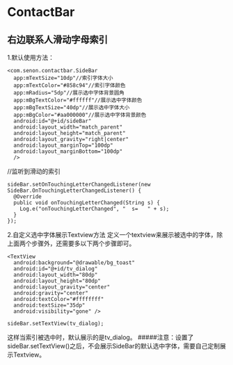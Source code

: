# ContactBar
右边联系人滑动字母索引
-------

1.默认使用方法：   
```
<com.senon.contactbar.SideBar  
  app:mTextSize="10dp"//索引字体大小 
  app:mTextColor="#858c94"//索引字体颜色 
  app:mRadius="5dp"//展示选中字体背景圆角 
  app:mBgTextColor="#ffffff"//展示选中字体颜色  
  app:mBgTextSize="40dp"//展示选中字体大小 
  app:mBgColor="#aa000000"//展示选中字体背景颜色  
  android:id="@+id/sideBar" 
  android:layout_width="match_parent"  
  android:layout_height="match_parent"  
  android:layout_gravity="right|center" 
  android:layout_marginTop="100dp"  
  android:layout_marginBottom="100dp"  
  />
```
 //监听到滑动的索引
```
sideBar.setOnTouchingLetterChangedListener(new SideBar.OnTouchingLetterChangedListener() {  
  @Override  
  public void onTouchingLetterChanged(String s) {  
    Log.e("onTouchingLetterChanged", "  s=   " + s);  
  }  
}); 
```
2.自定义选中字体展示Textview方法
  定义一个textview来展示被选中的字体，除上面两个步骤外，还需要多以下两个步骤即可。
```
<TextView
  android:background="@drawable/bg_toast"
  android:id="@+id/tv_dialog"
  android:layout_width="80dp"
  android:layout_height="80dp"
  android:layout_gravity="center"
  android:gravity="center"
  android:textColor="#ffffffff"
  android:textSize="35dp"
  android:visibility="gone" />
```
```
sideBar.setTextView(tv_dialog);
```
这样当索引被选中时，默认展示的是tv_dialog。
#####注意：设置了sideBar.setTextView()之后，不会展示SideBar的默认选中字体，需要自己定制展示Textview。
     
